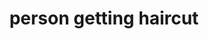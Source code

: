 ---
layout: people&body
title: person getting haircut
emoji: person_getting_haircut
permalink: 💇.html
image: assets/img/3moji/person_getting_haircut.png
---